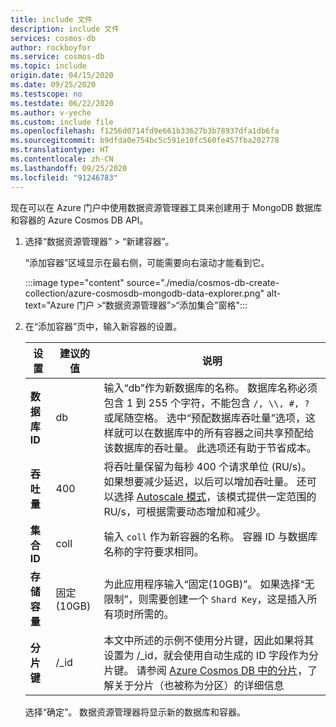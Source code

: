 ```yaml
---
title: include 文件
description: include 文件
services: cosmos-db
author: rockboyfor
ms.service: cosmos-db
ms.topic: include
origin.date: 04/15/2020
ms.date: 09/25/2020
ms.testscope: no
ms.testdate: 06/22/2020
ms.author: v-yeche
ms.custom: include file
ms.openlocfilehash: f1256d0714fd9e661b33627b3b78937dfa1db6fa
ms.sourcegitcommit: b9dfda0e754bc5c591e10fc560fe457fba202778
ms.translationtype: HT
ms.contentlocale: zh-CN
ms.lasthandoff: 09/25/2020
ms.locfileid: "91246783"
---
```

<!--Verified successfully-->
现在可以在 Azure 门户中使用数据资源管理器工具来创建用于 MongoDB 数据库和容器的 Azure Cosmos DB API。 

1. 选择“数据资源管理器” > “新建容器”。  

    “添加容器”区域显示在最右侧，可能需要向右滚动才能看到它。

    :::image type="content" source="./media/cosmos-db-create-collection/azure-cosmosdb-mongodb-data-explorer.png" alt-text="Azure 门户 >“数据资源管理器”>“添加集合”窗格":::

2. 在“添加容器”页中，输入新容器的设置。

    |设置|建议的值|说明
    |---|---|---|
    |**数据库 ID**|db|输入“db”作为新数据库的名称。 数据库名称必须包含 1 到 255 个字符，不能包含 `/, \\, #, ?` 或尾随空格。 选中“预配数据库吞吐量”选项，这样就可以在数据库中的所有容器之间共享预配给该数据库的吞吐量。 此选项还有助于节省成本。 |
    |**吞吐量**|400|将吞吐量保留为每秒 400 个请求单位 (RU/s)。 如果想要减少延迟，以后可以增加吞吐量。 还可以选择 [Autoscale 模式](/cosmos-db/provision-throughput-autoscale)，该模式提供一定范围的 RU/s，可根据需要动态增加和减少。| 
    |**集合 ID**|coll|输入 `coll` 作为新容器的名称。 容器 ID 与数据库名称的字符要求相同。|
    |**存储容量**|固定(10GB)|为此应用程序输入“固定(10GB)”。 如果选择“无限制”，则需要创建一个 `Shard Key`，这是插入所有项时所需的。|
    |**分片键**| /_id| 本文中所述的示例不使用分片键，因此如果将其设置为 /_id，就会使用自动生成的 ID 字段作为分片键。 请参阅 [Azure Cosmos DB 中的分片](/cosmos-db/partitioning-overview)，了解关于分片（也被称为分区）的详细信息|

    选择“确定”。 数据资源管理器将显示新的数据库和容器。

<!-- Update_Description: update meta properties, wording update, update link -->